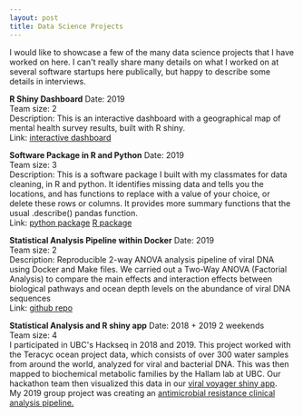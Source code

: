 ```yaml
---
layout: post
title: Data Science Projects
---
```


I would like to showcase a few of the many data science projects that I have worked on here. I can't really share many details on what I worked on at several software startups here publically, but happy to describe some details in interviews.

**R Shiny Dashboard**
Date: 2019   
Team size: 2  
Description: This is an interactive dashboard with a geographical map of mental health survey results, built with R shiny.  
Link:  [interactive dashboard](https://mikeymice.shinyapps.io/mentalhealth/)

**Software Package in R and Python**
Date: 2019 <br>
Team size: 3 <br>
Description: This is a software package I built with my classmates for data cleaning, in R and python. It identifies missing data and tells you the locations, and has functions to replace with a value of your choice, or delete these rows or columns. It provides more summary functions that the usual .describe() pandas function. <br>
Link: [python package](https://github.com/UBC-MDS/CleanPy) [R package](https://github.com/UBC-MDS/CleanR)

**Statistical Analysis Pipeline within Docker**
Date: 2019 <br>
Team size: 2 <br>
Description: Reproducible 2-way ANOVA analysis pipeline of viral DNA using Docker and Make files. We carried out a Two-Way ANOVA (Factorial Analysis) to compare the main effects and interaction effects between biological pathways and ocean depth levels on the abundance of viral DNA sequences <br>
Link: [github repo](https://github.com/UBC-MDS/Taracyc_Ocean_Virus_Analysis)

**Statistical Analysis and R shiny app**
Date: 2018 + 2019 2 weekends <br>
Team size: 4 <br>
I participated in UBC's Hackseq in 2018 and 2019. This project worked with the Teracyc ocean project data, which consists of over 300 water samples from around the world, analyzed for viral and bacterial DNA. This was then mapped to biochemical metabolic families by the Hallam lab at UBC. Our hackathon team then visualized this data in our [viral voyager shiny app](https://oganm.com/shiny/taracyc/).  <br>
My 2019 group project was creating an [antimicrobial resistance clinical analysis pipeline.](https://github.com/schorlton/bugseq-hackseq)
